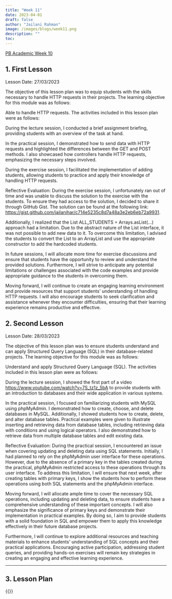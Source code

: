 ```yaml
---
title: "Week 11"
date: 2023-04-01
draft: false
author: "Jailani Rahman"
image: /images/blogs/week11.png
description: ""
toc:
---
```


<div class="h1"><u>PB Academic Week 10</u></div>

## 1. First Lesson

Lesson Date: 27/03/2023

The objective of this lesson plan was to equip students with the skills necessary to handle HTTP requests in their projects. The learning objective for this module was as follows:

Able to handle HTTP requests.
The activities included in this lesson plan were as follows:

During the lecture session, I conducted a brief assignment briefing, providing students with an overview of the task at hand.

In the practical session, I demonstrated how to send data with HTTP requests and highlighted the differences between the GET and POST methods. I also showcased how controllers handle HTTP requests, emphasizing the necessary steps involved.

During the exercise session, I facilitated the implementation of adding students, allowing students to practice and apply their knowledge of handling HTTP requests.

Reflective Evaluation:
During the exercise session, I unfortunately ran out of time and was unable to discuss the solution to the exercise with the students. To ensure they had access to the solution, I decided to share it through GitHub Gist. The solution can be found at the following link: https://gist.github.com/jailanihar/c714e5235c8d7a48a3e2eb6eb72a9931.

Additionally, I realized that the List<Student> ALL_STUDENTS = Arrays.asList(...) approach had a limitation. Due to the abstract nature of the List interface, it was not possible to add new data to it. To overcome this limitation, I advised the students to convert the List to an ArrayList and use the appropriate constructor to add the hardcoded students.

In future sessions, I will allocate more time for exercise discussions and ensure that students have the opportunity to review and understand the provided solutions. Furthermore, I will strive to anticipate any potential limitations or challenges associated with the code examples and provide appropriate guidance to the students in overcoming them.

Moving forward, I will continue to create an engaging learning environment and provide resources that support students' understanding of handling HTTP requests. I will also encourage students to seek clarification and assistance whenever they encounter difficulties, ensuring that their learning experience remains productive and effective.

  
## 2. Second Lesson

Lesson Date: 28/03/2023
  
The objective of this lesson plan was to ensure students understand and can apply Structured Query Language (SQL) in their database-related projects. The learning objective for this module was as follows:

Understand and apply Structured Query Language (SQL).
The activities included in this lesson plan were as follows:

During the lecture session, I showed the first part of a video https://www.youtube.com/watch?v=7S_tz1z_5bA to provide students with an introduction to databases and their wide application in various systems.

In the practical session, I focused on familiarizing students with MySQL using phpMyAdmin. I demonstrated how to create, choose, and delete databases in MySQL. Additionally, I showed students how to create, delete, and alter database tables. Practical examples were given to illustrate inserting and retrieving data from database tables, including retrieving data with conditions and using logical operators. I also demonstrated how to retrieve data from multiple database tables and edit existing data.

Reflective Evaluation:
During the practical session, I encountered an issue when covering updating and deleting data using SQL statements. Initially, I had planned to rely on the phpMyAdmin user interface for these operations. However, due to the absence of a primary key in the tables created during the practical, phpMyAdmin restricted access to these operations through its user interface. To address this limitation, I will ensure that next week, after creating tables with primary keys, I show the students how to perform these operations using both SQL statements and the phpMyAdmin interface.

Moving forward, I will allocate ample time to cover the necessary SQL operations, including updating and deleting data, to ensure students have a comprehensive understanding of these important concepts. I will also emphasize the significance of primary keys and demonstrate their implementation in practical examples. By doing so, I aim to provide students with a solid foundation in SQL and empower them to apply this knowledge effectively in their future database projects.

Furthermore, I will continue to explore additional resources and teaching materials to enhance students' understanding of SQL concepts and their practical applications. Encouraging active participation, addressing student queries, and providing hands-on exercises will remain key strategies in creating an engaging and effective learning experience.

---

## 3. Lesson Plan
{{<embed-pdf url="../resources/NEP_LP_S2_23_WK10_MJA.pdf">}}